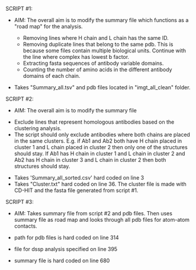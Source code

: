 SCRIPT #1:

- AIM: The overall aim is to modify the summary file which functions as a "road map" for the analysis. 
  * Removing lines where H chain and L chain has the same ID. 
  * Removing duplicate lines that belong to the same pdb. This is because some files contain multiple biological units. Continue with the line where complex has lowest b factor. 
  * Extracting fasta sequences of antibody variable domains.
  * Counting the number of amino acids in the different antibody domains of each chain. 

- Takes "Summary_all.tsv" and pdb files located in "imgt_all_clean" folder.  

SCRIPT #2:

- AIM: The overall aim is to modify the summary file
 * Exclude lines that represent homologous antibodies based on the clustering analysis. 
 * The script should only exclude antibodies where both chains are placed in the same clusters. E.g. if Ab1 and Ab2 both have H chain placed in cluster 1 and L chain placed in cluster 2 then only one of the structures should stay. If Ab1 has H chain in cluster 1 and L chain in cluster 2 and Ab2 has H chain in cluster 3 and L chain in cluster 2 then both structures should stay. 
 
- Takes 'Summary_all_sorted.csv' hard coded on line 3
- Takes "Cluster.txt" hard coded on line 36. The cluster file is made with CD-HIT and the fasta file generated from script #1. 

SCRIPT #3:

- AIM: Takes summary file from script #2 and pdb files. Then uses summary file as road map and looks through all pdb files for atom-atom contacts. 

- path for pdb files is hard coded on line 314
- file for dssp analysis specified on line 395
- summary file is hard coded on line 680
